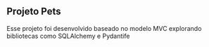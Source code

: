 ## Projeto Pets

Esse projeto foi desenvolvido baseado no modelo MVC explorando bibliotecas como SQLAlchemy e Pydantife
